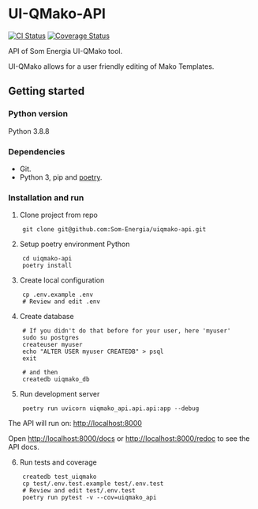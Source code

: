 # UI-QMako-API

[![CI Status](https://github.com/Som-Energia/uiqmako-api/actions/workflows/integration_config.yml/badge.svg)](https://github.com/Som-Energia/uiqmako-api/actions/workflows/integration_config.yml)
[![Coverage Status](https://coveralls.io/repos/github/Som-Energia/uiqmako-api/badge.svg?branch=main)](https://coveralls.io/github/Som-Energia/uiqmako-api?branch=main)

API of Som Energia UI-QMako tool.

UI-QMako allows for a user friendly editing of Mako Templates.

## Getting started
### Python version

Python 3.8.8

### Dependencies

* Git.
* Python 3, pip and [poetry](https://python-poetry.org/).

### Installation and run

1. Clone project from repo
```
    git clone git@github.com:Som-Energia/uiqmako-api.git
```
2. Setup poetry environment Python
```
    cd uiqmako-api
    poetry install
```
3. Create local configuration
```
    cp .env.example .env
    # Review and edit .env
```
4. Create database
```
    # If you didn't do that before for your user, here 'myuser'
    sudo su postgres
    createuser myuser
    echo "ALTER USER myuser CREATEDB" > psql
    exit

    # and then
    createdb uiqmako_db
```
5. Run development server
```
    poetry run uvicorn uiqmako_api.api.api:app --debug
```

The API will run on: [http://localhost:8000](http://localhost:8000)

Open [http://localhost:8000/docs](http://localhost:8000/docs) or [http://localhost:8000/redoc](http://localhost:8000/redoc) to see the API docs.

6. Run tests  and coverage

```
    createdb test_uiqmako
    cp test/.env.test.example test/.env.test
    # Review and edit test/.env.test
    poetry run pytest -v --cov=uiqmako_api
```
